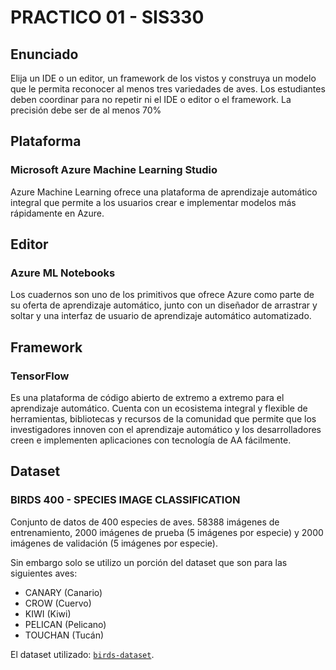# PRACTICO 01 - SIS330

## Enunciado

Elija un IDE o un editor, un framework de los vistos y construya un modelo que le permita reconocer al menos tres variedades de aves. Los estudiantes deben coordinar para no repetir ni el IDE o editor o el framework. La precisión debe ser de al menos 70%

## Plataforma

### Microsoft Azure Machine Learning Studio

Azure Machine Learning ofrece una plataforma de aprendizaje automático integral que permite a los usuarios crear e implementar modelos más rápidamente en Azure.

## Editor

### Azure ML Notebooks

Los cuadernos son uno de los primitivos que ofrece Azure como parte de su oferta de aprendizaje automático, junto con un diseñador de arrastrar y soltar y una interfaz de usuario de aprendizaje automático automatizado.

## Framework

### TensorFlow

Es una plataforma de código abierto de extremo a extremo para el aprendizaje automático. Cuenta con un ecosistema integral y flexible de herramientas, bibliotecas y recursos de la comunidad que permite que los investigadores innoven con el aprendizaje automático y los desarrolladores creen e implementen aplicaciones con tecnología de AA fácilmente.

## Dataset

### BIRDS 400 - SPECIES IMAGE CLASSIFICATION

Conjunto de datos de 400 especies de aves. 58388 imágenes de entrenamiento, 2000 imágenes de prueba (5 imágenes por especie) y 2000 imágenes de validación (5 imágenes por especie).

Sin embargo solo se utilizo un porción del dataset que son para las siguientes aves:

-   CANARY (Canario)
-   CROW (Cuervo)
-   KIWI (Kiwi)
-   PELICAN (Pelicano)
-   TOUCHAN (Tucán)

El dataset utilizado: [`birds-dataset`](./birds-dataset.zip).
